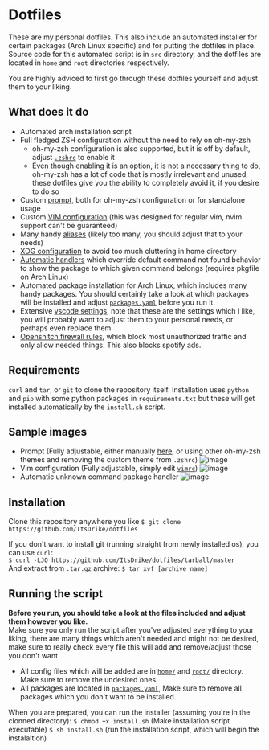 # Dotfiles

These are my personal dotfiles. This also include an automated installer for certain packages (Arch Linux specific) and for putting the dotfiles in place.
Source code for this automated script is in `src` directory, and the dotfiles are located in `home` and `root` directories respectively.

You are highly adviced to first go through these dotfiles yourself and adjust them to your liking.

## What does it do

- Automated arch installation script
- Full fledged ZSH configuration without the need to rely on oh-my-zsh
  - oh-my-zsh configuration is also supported, but it is off by default, adjust [`.zshrc`](home/.zshrc) to enable it
  - Even though enabling it is an option, it is not a necessary thing to do, oh-my-zsh has a lot of code that is mostly irrelevant and unused, these dotfiles give you the ability to completely avoid it, if you desire to do so
- Custom [prompt](home/.config/sh/theme), both for oh-my-zsh configuration or for standalone usage
- Custom [VIM configuration](home/.config/vim/vimrc) (this was designed for regular vim, nvim support can't be guaranteed)
- Many handy [aliases](home/.config/sh/aliases) (likely too many, you should adjust that to your needs)
- [XDG configuration](home/.config/sh/environ) to avoid too much cluttering in home directory
- [Automatic handlers](home/.config/sh/handlers) which override default command not found behavior to show the package to which given command belongs (requires pkgfile on Arch Linux)
- Automated package installation for Arch Linux, which includes many handy packages. You should certainly take a look at which packages will be installed and adjust [`packages.yaml`](packages.yaml) before you run it.
- Extensive [vscode settings](home/.config/Code/User/settings.json), note that these are the settings which I like, you will probably want to adjust them to your personal needs, or perhaps even replace them
- [Opensnitch firewall rules](root/etc/opensnitchd/rules), which block most unauthorized traffic and only allow needed things. This also blocks spotify ads.

## Requirements

`curl` and `tar`, or `git` to clone the repository itself.
Installation uses `python` and `pip` with some python packages in `requirements.txt` but these will get installed automatically by the `install.sh` script.

## Sample images

- Prompt (Fully adjustable, either manually [here](home/.config/sh/theme), or using other oh-my-zsh themes and removing the custom theme from `.zshrc`) ![image](https://user-images.githubusercontent.com/20902250/117699472-69ab5d80-b1b4-11eb-85a8-2b039bc1599a.png)
- Vim configuration (Fully adjustable, simply edit [`vimrc`](home/.config/vim/vimrc)) ![image](https://user-images.githubusercontent.com/20902250/106214028-3c6f0c80-61ce-11eb-96a2-3a46c77853e7.png)
- Automatic unknown command package handler ![image](https://user-images.githubusercontent.com/20902250/117700151-2998aa80-b1b5-11eb-8076-619be69eec55.png)

## Installation

Clone this repository anywhere you like
`$ git clone https://github.com/ItsDrike/dotfiles`

If you don't want to install git (running straight from newly installed os), you can use `curl`: <br>
`$ curl -LJO https://github.com/ItsDrike/dotfiles/tarball/master` <br>
And extract from `.tar.gz` archive:
`$ tar xvf [archive name]`

## Running the script

**Before you run, you should take a look at the files included and adjust them however you like.** <br>
Make sure you only run the script after you've adjusted everything to your liking, there are many things which aren't needed and might not be desired, make sure to really check every file this will add and remove/adjust those you don't want

- All config files which will be added are in [`home/`](home) and [`root/`](root) directory. Make sure to remove the undesired ones.
- All packages are located in [`packages.yaml`](packages.yaml), Make sure to remove all packages which you don't want to be installed.

When you are prepared, you can run the installer  (assuming you're in the clonned directory):
`$ chmod +x install.sh` (Make installation script executable)
`$ sh install.sh` (run the installation script, which will begin the instalaltion)
